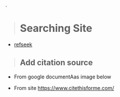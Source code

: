 
.


> #  Searching Site 


- [refseek ](https://www.refseek.com)  


> ## Add citation source

- From google documentAas image below 

- From  site https://www.citethisforme.com/
